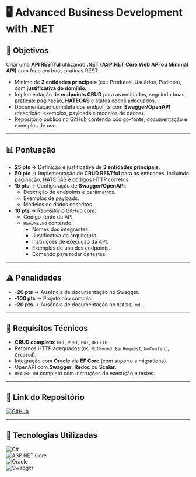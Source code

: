 # 🖥️ **Advanced Business Development with .NET**

## 🔶 **Objetivos**
Criar uma **API RESTful** utilizando **.NET (ASP.NET Core Web API ou Minimal API)** com foco em boas práticas REST.

- Mínimo de **3 entidades principais** (ex.: Produtos, Usuários, Pedidos), com **justificativa do domínio**.  
- Implementação de **endpoints CRUD** para as entidades, seguindo boas práticas: paginação, **HATEOAS** e status codes adequados.  
- Documentação completa dos endpoints com **Swagger/OpenAPI** (descrição, exemplos, payloads e modelos de dados).  
- Repositório público no GitHub contendo código-fonte, documentação e exemplos de uso.  

---

## 📊 **Pontuação**
- **25 pts** → Definição e justificativa de **3 entidades principais**.  
- **50 pts** → Implementação de **CRUD RESTful** para as entidades, incluindo paginação, HATEOAS e códigos HTTP corretos.  
- **15 pts** → Configuração de **Swagger/OpenAPI**:  
  - Descrição de endpoints e parâmetros.  
  - Exemplos de payloads.  
  - Modelos de dados descritos.  
- **10 pts** → Repositório GitHub com:  
  - Código-fonte da API.  
  - `README.md` contendo:  
    - Nomes dos integrantes.  
    - Justificativa da arquitetura.  
    - Instruções de execução da API.  
    - Exemplos de uso dos endpoints.  
    - Comando para rodar os testes.  

---

## ⚠️ **Penalidades**
- **-20 pts** → Ausência de documentação no Swagger.  
- **-100 pts** → Projeto não compila.  
- **-20 pts** → Ausência de documentação no `README.md`.  

---

## 🔧 **Requisitos Técnicos**
- **CRUD completo**: `GET`, `POST`, `PUT`, `DELETE`.  
- Retornos HTTP adequados (`OK`, `NotFound`, `BadRequest`, `NoContent`, `Created`).  
- Integração com **Oracle** via **EF Core** (com suporte a migrations).  
- OpenAPI com **Swagger**, **Redoc** ou **Scalar**.  
- `README.md` completo com instruções de execução e testes.  

---

## 📂 **Link do Repositório**
[![GitHub](https://img.shields.io/badge/GitHub-Repositório-blue?style=flat-square&logo=github)](https://github.com/carmipa/challenge_2025_2_semestre_mottu/tree/main/Advanced_Business_Development_with.NET)

---

## 🎨 **Tecnologias Utilizadas**
![C#](https://img.shields.io/badge/C%23-239120?style=flat-square&logo=csharp)  
![ASP.NET Core](https://img.shields.io/badge/ASP.NET%20Core-512BD4?style=flat-square&logo=dotnet)  
![Oracle](https://img.shields.io/badge/Oracle-F80000?style=flat-square&logo=oracle)  
![Swagger](https://img.shields.io/badge/Swagger-85EA2D?style=flat-square&logo=swagger)  
